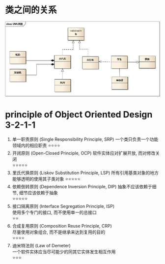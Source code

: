 # 类之间的关系

![](images/2cf46b1d.png)


# principle of Object Oriented Design 3-2-1-1


1. 单一职责原则 (Single Responsibility Principle, SRP)
一个类只负责一个功能领域内的相应职责
⭐️⭐️⭐️⭐️
2. 开闭原则 (Open-Closed Principle, OCP)
软件实体应对扩展开放, 而对修改关闭  
⭐️⭐️⭐️⭐️⭐️ 
3. 里氏代换原则 (Liskov Substitution Principle, LSP)
所有引用基类对象的地方能够透明的使用其子类对象
⭐️⭐️⭐️⭐️⭐️ 
4. 依赖倒转原则 (Dependence Inversion Principle, DIP)
抽象不应该依赖于细节, 细节应该依赖于抽象  
⭐️⭐️⭐️⭐️⭐️ 
5. 接口隔离原则 (Interface Segregation Principle, ISP)  
使用多个专门的接口, 而不使用单一的总接口  
⭐️⭐️  
6. 合成复用原则 (Composition Reuse Principle, CRP)  
尽量使用对象组合, 而不是继承来达到复用的目的  
⭐️⭐️⭐️⭐️  
7. 迪米特法则 (Law of Demeter)  
一个软件实体应当尽可能少的同其它实体发生相互作用  
⭐️⭐️⭐️  



